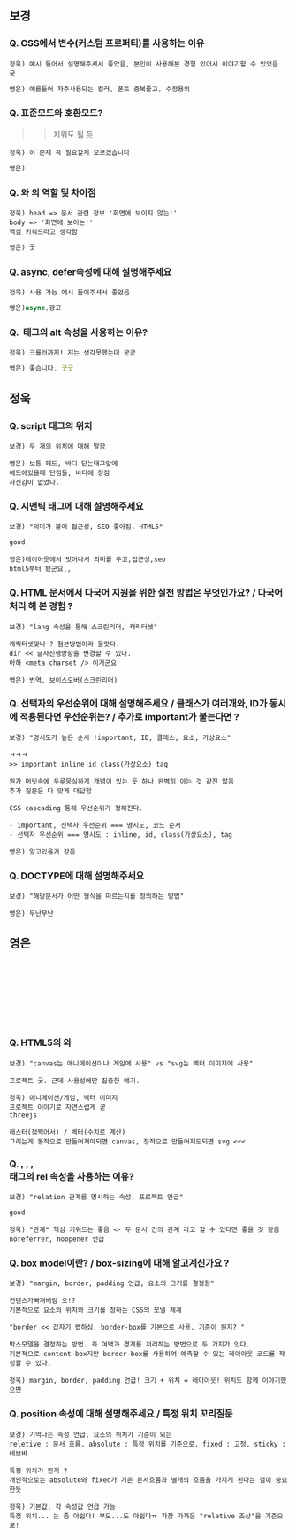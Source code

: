 ## 보경

### Q. CSS에서 변수(커스텀 프로퍼티)를 사용하는 이유

```
정욱) 예시 들어서 설명해주셔서 좋았음, 본인이 사용해본 경험 있어서 이야기할 수 있었음 굿
```

```jsx
영은) 예를들어 자주사용되는 컬러, 폰트 중복줄고, 수정용의

```

### Q. 표준모드와 호환모드?

>> 지워도 될 듯 

```
정욱) 이 문제 꼭 필요할지 모르겠습니다
```

```jsx
영은) 
```

### Q. <head>와 <body>의 역할 및 차이점

```
정욱) head => 문서 관련 정보 '화면에 보이지 않는!'
body => '화면에 보이는!'
핵심 키워드라고 생각함
```

```jsx
영은) 굿
```

### Q. async, defer속성에 대해 설명해주세요

```
정욱) 사용 가능 예시 들어주셔서 좋았음
```

```jsx
영은)async,광고
```

### Q. <img> 태그의 alt 속성을 사용하는 이유?

```
정욱) 크롤러까지! 저는 생각못했는데 굳굳
```

```jsx
영은) 좋습니다. 굿굿
```

## 정욱

### Q. script 태그의 위치

```
보경) 두 개의 위치에 대해 말함
```

```
영은) 보통 헤드, 바디 닫는태그앞에
헤드에있을때 단점들, 바디에 장점
자신감이 없었다.
```

### Q. 시맨틱 태그에 대해 설명해주세요

```
보경) "의미가 붙어 접근성, SEO 좋아짐. HTML5"

good
```

```
영은)레이아웃에서 벗어나서 의미를 두고,접근성,seo 
html5부터 됐군요,,
```

### Q. HTML 문서에서 다국어 지원을 위한 실천 방법은 무엇인가요? / 다국어 처리 해 본 경험 ?

```
보경) "lang 속성을 통해 스크린리더, 캐릭터셋"

캐릭터셋맞나 ? 첨본방법이라 몰랏다.
dir << 글자진행방향을 변경할 수 있다.
아하 <meta charset /> 이거군요
```

```
영은) 번역, 보이스오버(스크린리더)
```

### Q. 선택자의 우선순위에 대해 설명해주세요 / 클래스가 여러개와, ID가 동시에 적용된다면 우선순위는? / 추가로 important가 붙는다면 ?

```
보경) "명시도가 높은 순서 !important, ID, 클래스, 요소, 가상요소"

ㅋㅋㅋ
>> important inline id class(가상요소) tag

뭔가 머릿속에 두루뭉실하게 개념이 있는 듯 하나 완벽히 아는 것 같진 않음
추가 질문은 다 맞게 대답함

CSS cascading 통해 우선순위가 정해진다.

- important, 선택자 우선순위 === 명시도, 코드 순서
- 선택자 우선순위 === 명시도 : inline, id, class(가상요소), tag
```

```
영은) 알고있을거 같음
```

### Q. DOCTYPE에 대해 설명해주세요

```
보경) "해당문서가 어떤 형식을 따르는지를 정의하는 방법"
```

```
영은) 무난무난
```

## 영은

### Q. HTML5의 <canvas>와 <svg>의 차이점에 대해서 설명해주세요.

```
보경) "canvas는 애니메이션이나 게임에 사용" vs "svg는 벡터 이미지에 사용"

프로젝트 굿. 근데 사용성에만 집중한 얘기.
```

```
정욱) 애니메이션/게임, 벡터 이미지
프로젝트 이야기로 자연스럽게 굳
threejs

래스터(점찍어서) / 벡터(수치로 계산)
그리는게 동적으로 만들어져야되면 canvas, 정적으로 만들어져도되면 svg <<<
```

### Q. <a>, <link>, <area>, <form> 태그의 rel 속성을 사용하는 이유?

```
보경) "relation 관계를 명시하는 속성, 프로젝트 언급"

good
```

```
정욱) "관계" 핵심 키워드는 좋음 <- 두 문서 간의 관계 라고 할 수 있다면 좋을 것 같음
noreferrer, noopener 언급

```

### Q. box model이란? / box-sizing에 대해 알고계신가요 ?

```
보경) "margin, border, padding 언급, 요소의 크기를 결정함"

컨텐츠가빠져버림 오!?
기본적으로 요소의 위치와 크기를 정하는 CSS의 모델 체계

"border << 갑자기 랩하심, border-box를 기본으로 사용. 기준이 뭔지? "

박스모델을 결정하는 방법. 즉 여백과 경계를 처리하는 방법으로 두 가지가 있다.
기본적으로 content-box지만 border-box를 사용하여 예측할 수 있는 레이아웃 코드를 작성할 수 있다.
```

```
정욱) margin, border, padding 언급! 크기 + 위치 = 레이아웃! 위치도 함께 이야기했으면
```

### Q. position 속성에 대해 설명해주세요 / 특정 위치 꼬리질문

```
보경) 기억나는 속성 언급, 요소의 위치가 기준이 되는
reletive : 문서 흐름, absolute : 특정 위치를 기준으로, fixed : 고정, sticky : 네브바

특정 위치가 뭔지 ?
개인적으로는 absolute와 fixed가 기존 문서흐름과 별개의 흐름을 가지게 된다는 점이 중요한듯
```

```
정욱) 기본값, 각 속성값 언급 가능
특정 위치... 는 좀 아쉽다! 부모...도 아쉽다ㅠ 가장 가까운 "relative 조상"을 기준으로!
```
